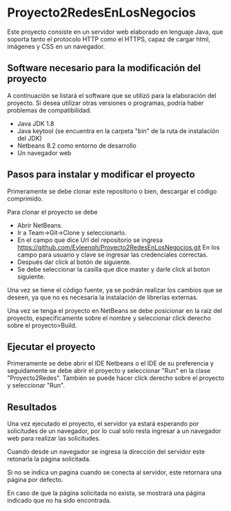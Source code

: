# Proyecto2RedesEnLosNegocios
Este proyecto consiste en un servidor web elaborado en lenguaje Java, que soporta tanto el protocolo HTTP como el HTTPS, capaz de cargar html, imágenes y CSS en un navegador.

## Software necesario para la modificación del proyecto
A continuación se listará el software que se utilizó para la elaboración del proyecto. Si desea utilizar otras versiones o programas, podría haber problemas de compatibilidad.
* Java JDK 1.8
* Java keytool (se encuentra en la carpeta "bin" de la ruta de instalación del JDK)
* Netbeans 8.2 como entorno de desarrollo
* Un navegador web

## Pasos para instalar y modificar el proyecto
Primeramente se debe clonar este repositorio o bien, descargar el código comprimido.

Para clonar el proyecto se debe 
* Abrir NetBeans. 
* Ir a Team->Git->Clone y seleccionarlo.
* En el campo que dice Url del repositorio se ingresa https://github.com/Eyleenqh/Proyecto2RedesEnLosNegocios.git En los campo para usuario y clave se ingresar las credenciales correctas. 
* Después dar click al botón de siguiente. 
* Se debe seleccionar la casilla que dice master y darle click al boton siguiente.

Una vez se tiene el código fuente, ya se podrán realizar los cambios que se deseen, ya que no es necesaria la instalación de librerías externas.

Una vez se tenga el proyecto en NetBeans se debe posicionar en la raíz del proyecto, específicamente sobre el nombre y seleccionar click derecho sobre el proyecto>Build.

## Ejecutar el proyecto
Primeramente se debe abrir el IDE Netbeans o el IDE de su preferencia y seguidamente se debe abrir el proyecto y seleccionar "Run" en la clase "Proyecto2Redes". También se puede hacer click derecho sobre el proyecto y seleccionar "Run".

## Resultados
Una vez ejecutado el proyecto, el servidor ya estará esperando por solicitudes de un navegador, por lo cual solo resta ingresar a un navegador web para realizar las solicitudes.

Cuando desde un navegador se ingresa la dirección del servidor este retonarla la página solicitada.

Si no se indica un pagina cuando se conecta al servidor, este retornara una página por defecto.

En caso de que la página solicitada no exista, se mostrará una página indicado que no ha sido encontrada.
